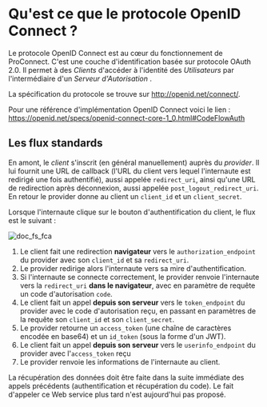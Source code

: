 # Qu'est ce que le protocole OpenID Connect ?

Le protocole OpenID Connect est au cœur du fonctionnement de ProConnect. C'est une couche d'identification basée sur protocole OAuth 2.0. Il permet à des *Clients* d'accéder à l'identité des *Utilisateurs*  par l'intermédiaire d'un *Serveur d'Autorisation* .

La spécification du protocole se trouve sur http://openid.net/connect/.

Pour une référence d'implémentation OpenID Connect voici le lien : https://openid.net/specs/openid-connect-core-1_0.html#CodeFlowAuth

## Les flux standards

En amont, le *client* s'inscrit (en général manuellement) auprès du *provider*. Il lui fournit une URL de callback (l'URL du client vers lequel l'internaute est redirigé une fois authentifié), aussi appelée `redirect_uri`, ainsi qu'une URL de redirection après déconnexion, aussi appelée `post_logout_redirect_uri`. En retour le provider donne au client un `client_id` et un `client_secret`.

Lorsque l'internaute clique sur le bouton d'authentification du client, le flux est le suivant :

![doc_fs_fca](https://user-images.githubusercontent.com/60473902/195838387-10aa22ef-f83f-4b12-abf7-dad3ec7828e4.png)

1. Le client fait une redirection **navigateur** vers le `authorization_endpoint` du provider avec son `client_id` et sa `redirect_uri`.
2. Le provider redirige alors l'internaute vers sa mire d'authentification.
3. Si l'internaute se connecte correctement, le provider renvoie l'internaute vers la `redirect_uri` **dans le navigateur**, avec en paramètre de requête un code d'autorisation `code`.
4. Le client fait un appel **depuis son serveur** vers le `token_endpoint` du provider avec le code d'autorisation reçu, en passant en paramètres de la requête son `client_id` et son `client_secret`.
5. Le provider retourne un `access_token` (une chaîne de caractères encodée en base64) et un `id_token` (sous la forme d'un JWT).
6. Le client fait un appel **depuis son serveur** vers le `userinfo_endpoint` du provider avec l'`access_token` reçu
7. Le provider renvoie les informations de l'internaute au client.
                        
La récupération des données doit être faite dans la suite immédiate des appels précédents (authentification et récupération du code). Le fait d'appeler ce Web service plus tard n'est aujourd'hui pas proposé.

